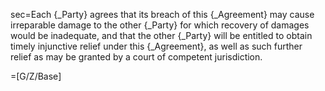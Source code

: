 sec=Each {_Party} agrees that its breach of this {_Agreement} may cause irreparable damage to the other {_Party} for which recovery of damages would be inadequate, and that the other {_Party} will be entitled to obtain timely injunctive relief under this {_Agreement}, as well as such further relief as may be granted by a court of competent jurisdiction.

=[G/Z/Base]